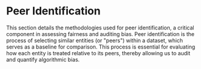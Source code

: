 # Peer Identification

This section details the methodologies used for peer identification, a critical component in assessing fairness and auditing bias. 
Peer identification is the process of selecting similar entities (or "peers") within a dataset, which serves as a baseline for comparison. This process is essential for evaluating how each entity is treated relative to its peers, thereby allowing us to audit and quantify algorithmic bias.
